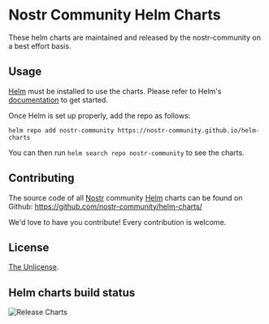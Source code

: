 # Nostr Community Helm Charts

These helm charts are maintained and released by the nostr-community on a best effort basis.

## Usage

[Helm](https://helm.sh) must be installed to use the charts.
Please refer to Helm's [documentation](https://helm.sh/docs/) to get started.

Once Helm is set up properly, add the repo as follows:

```console
helm repo add nostr-community https://nostr-community.github.io/helm-charts
```

You can then run `helm search repo nostr-community` to see the charts.

## Contributing

The source code of all [Nostr](https://nostr.com) community [Helm](https://helm.sh) charts can be found on
Github: <https://github.com/nostr-community/helm-charts/>

We'd love to have you contribute! Every contribution is welcome.

## License

[The Unlicense](https://github.com/nostr-community/helm-charts/blob/main/LICENSE).

## Helm charts build status

![Release Charts](https://github.com/nostr-community/helm-charts/workflows/Release%20Charts/badge.svg?branch=main)
